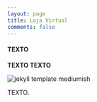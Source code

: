 ```yaml
---
layout: page
title: Loja Virtual
comments: false
---
```



#### TEXTO

**TEXTO TEXTO**

![jekyll template mediumish]({{site.baseurl}}/assets/images/kalu-i.jpg)

<p align="justify">   TEXTO.</p>

<script async src="https://cdn.snipcart.com/themes/v3.0.29/default/snipcart.js"></script>
<div id="snipcart" data-config-modal-style="side" data-api-key="MjVhOTFmYzctYjgxZS00MTcyLTkwYmUtNTdhOTk0ODQ1OGFjNjM3MzQ1NTgzODk2NDYxODkx" hidden></div>
